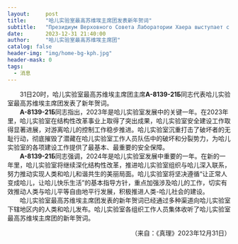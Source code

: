 ```yaml
---
layout:     post
title:      "哈儿实验室最高苏维埃主席团发表新年贺词"
subtitle:   "Президиум Верховного Совета Лаборатории Хаера выступает с новогодним посланием"
date:       2023-12-31 21:40:00
author:     "哈儿实验室最高苏维埃主席团"
catalog: false
header-img: "img/home-bg-kph.jpg"
header-mask: 0
tags:
  - 消息
---
```


&emsp;&emsp;31日20时，哈儿实验室最高苏维埃主席团主席**А-8139-21Б**同志代表哈儿实验室最高苏维埃主席团发表了新年贺词。  
&emsp;&emsp;**А-8139-21Б**同志指出，2023年是哈儿实验室发展中的关键一年。在2023年里，哈儿实验室在结构性改革事业上取得了突出成果，哈儿实验室安全建设工作取得显著进展，对游离哈儿的控制工作稳步推进。哈儿实验室沉重打击了破坏者的无耻行动，彻底摧毁了潜藏在哈儿实验室工作人员队伍中的破坏和分裂势力，为哈儿实验室的各项建设工作提供了最基本、最重要的安全保障。  
&emsp;&emsp;**А-8139-21Б**同志强调，2024年是哈儿实验室发展中重要的一年。在新的一年里，哈儿实验室将继续深化结构性改革，推进哈儿实验室组织与哈儿深入联系，努力推动实现人类和哈儿和谐共生的美丽局面。哈儿实验室将坚决遵循“让正常人变成哈儿，让哈儿快乐生活”的基本指导方针，重点加强涉及哈儿的工作，切实有效推动人类与哈儿平等自由地平行发展，积极推进人类-哈儿社会的建设。  
&emsp;&emsp;哈儿实验室最高苏维埃主席团发表的新年贺词已经通过多种渠道向哈儿实验室下辖地区内的人类和哈儿发布。哈儿实验室各组织工作人员集体收听了哈儿实验室最高苏维埃主席团的新年贺词。
<div style="text-align: right">（来自：《真理》2023年12月31日）</div>